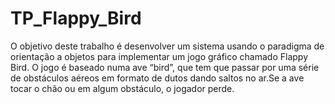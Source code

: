# TP_Flappy_Bird
O objetivo deste trabalho é desenvolver um sistema usando o paradigma de orientação a objetos para implementar um jogo gráfico chamado Flappy Bird. O jogo é baseado numa ave “bird”, que tem que passar por uma série de obstáculos aéreos em formato de dutos dando saltos no ar.Se a ave tocar o chão ou em algum obstáculo, o jogador perde.
